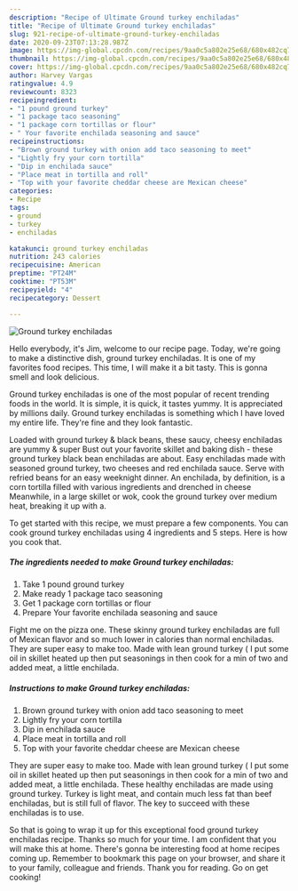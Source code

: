 ```yaml
---
description: "Recipe of Ultimate Ground turkey enchiladas"
title: "Recipe of Ultimate Ground turkey enchiladas"
slug: 921-recipe-of-ultimate-ground-turkey-enchiladas
date: 2020-09-23T07:13:28.987Z
image: https://img-global.cpcdn.com/recipes/9aa0c5a802e25e68/680x482cq70/ground-turkey-enchiladas-recipe-main-photo.jpg
thumbnail: https://img-global.cpcdn.com/recipes/9aa0c5a802e25e68/680x482cq70/ground-turkey-enchiladas-recipe-main-photo.jpg
cover: https://img-global.cpcdn.com/recipes/9aa0c5a802e25e68/680x482cq70/ground-turkey-enchiladas-recipe-main-photo.jpg
author: Harvey Vargas
ratingvalue: 4.9
reviewcount: 8323
recipeingredient:
- "1 pound ground turkey"
- "1 package taco seasoning"
- "1 package corn tortillas or flour"
- " Your favorite enchilada seasoning and sauce"
recipeinstructions:
- "Brown ground turkey with onion add taco seasoning to meet"
- "Lightly fry your corn tortilla"
- "Dip in enchilada sauce"
- "Place meat in tortilla and roll"
- "Top with your favorite cheddar cheese are Mexican cheese"
categories:
- Recipe
tags:
- ground
- turkey
- enchiladas

katakunci: ground turkey enchiladas 
nutrition: 243 calories
recipecuisine: American
preptime: "PT24M"
cooktime: "PT53M"
recipeyield: "4"
recipecategory: Dessert

---
```



![Ground turkey enchiladas](https://img-global.cpcdn.com/recipes/9aa0c5a802e25e68/680x482cq70/ground-turkey-enchiladas-recipe-main-photo.jpg)

Hello everybody, it's Jim, welcome to our recipe page. Today, we're going to make a distinctive dish, ground turkey enchiladas. It is one of my favorites food recipes. This time, I will make it a bit tasty. This is gonna smell and look delicious.

Ground turkey enchiladas is one of the most popular of recent trending foods in the world. It is simple, it is quick, it tastes yummy. It is appreciated by millions daily. Ground turkey enchiladas is something which I have loved my entire life. They're fine and they look fantastic.

Loaded with ground turkey &amp; black beans, these saucy, cheesy enchiladas are yummy &amp; super Bust out your favorite skillet and baking dish - these ground turkey black bean enchiladas are about. Easy enchiladas made with seasoned ground turkey, two cheeses and red enchilada sauce. Serve with refried beans for an easy weeknight dinner. An enchilada, by definition, is a corn tortilla filled with various ingredients and drenched in cheese Meanwhile, in a large skillet or wok, cook the ground turkey over medium heat, breaking it up with a.


To get started with this recipe, we must prepare a few components. You can cook ground turkey enchiladas using 4 ingredients and 5 steps. Here is how you cook that.

<!--inarticleads1-->

##### The ingredients needed to make Ground turkey enchiladas:

1. Take 1 pound ground turkey
1. Make ready 1 package taco seasoning
1. Get 1 package corn tortillas or flour
1. Prepare  Your favorite enchilada seasoning and sauce


Fight me on the pizza one. These skinny ground turkey enchiladas are full of Mexican flavor and so much lower in calories than normal enchiladas. They are super easy to make too. Made with lean ground turkey ( I put some oil in skillet heated up then put seasonings in then cook for a min of two and added meat, a little enchilada. 

<!--inarticleads2-->

##### Instructions to make Ground turkey enchiladas:

1. Brown ground turkey with onion add taco seasoning to meet
1. Lightly fry your corn tortilla
1. Dip in enchilada sauce
1. Place meat in tortilla and roll
1. Top with your favorite cheddar cheese are Mexican cheese


They are super easy to make too. Made with lean ground turkey ( I put some oil in skillet heated up then put seasonings in then cook for a min of two and added meat, a little enchilada. These healthy enchiladas are made using ground turkey. Turkey is light meat, and contain much less fat than beef enchiladas, but is still full of flavor. The key to succeed with these enchiladas is to use. 

So that is going to wrap it up for this exceptional food ground turkey enchiladas recipe. Thanks so much for your time. I am confident that you will make this at home. There's gonna be interesting food at home recipes coming up. Remember to bookmark this page on your browser, and share it to your family, colleague and friends. Thank you for reading. Go on get cooking!
